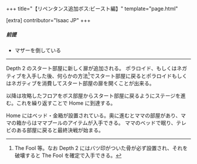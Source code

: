 +++
title="【リペンタンス追加ボス:ビースト編】"
template="page.html"

[extra]
contributor="Isaac JP"
+++

##### 前提

- マザーを倒している

---

Depth 2 のスタート部屋に新しく扉が追加される。
ポラロイド、もしくはネガティブを入手した後、何らかの方法[^1]でスタート部屋に戻るとポラロイドもしくはネガティブを消費してスタート部屋の扉を開くことが出来る。

以降は攻略したフロアをボス部屋からスタート部屋に戻るようにステージを進む。これを繰り返すことで Home に到達する。

Home にはベッド・金箱が設置されている。奥に進むとママの部屋があり、ママの箱からはママプールのアイテムが入手できる。
ママのベッドで眠り、テレビのある部屋に戻ると最終決戦が始まる。

[^1]: The Fool 等。なお Depth 2 にはバツ印がついた骨が必ず設置され、それを破壊すると The Fool を確定で入手できる。